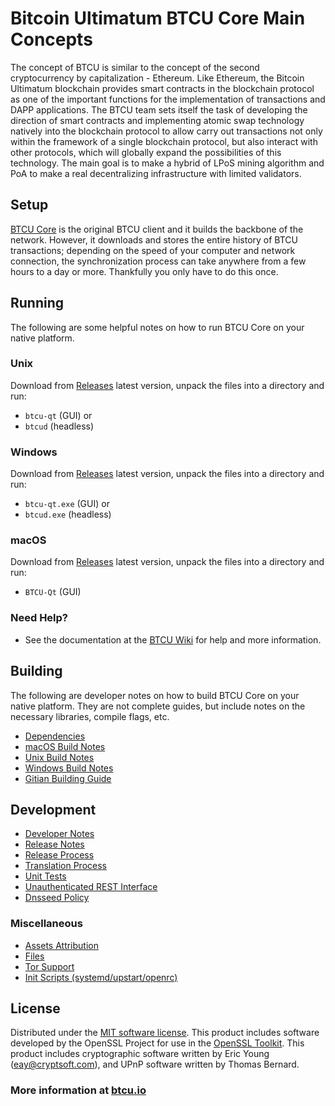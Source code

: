 Bitcoin Ultimatum BTCU Core Main Concepts
=====================================

The concept of BTCU is similar to the concept of the second cryptocurrency by capitalization - Ethereum. 
Like Ethereum, the Bitcoin Ultimatum blockchain provides smart contracts in the blockchain protocol as one of the important functions for the implementation of transactions and DAPP applications. 
The BTCU team sets itself the task of developing the direction of smart contracts and implementing atomic swap technology natively into the blockchain protocol to allow carry out transactions not only within the framework of a single blockchain protocol, 
but also interact with other protocols, which will globally expand the possibilities of this technology. 
The main goal is to make a hybrid of LPoS mining algorithm and PoA to make a real decentralizing infrastructure with limited validators. 


Setup
---------------------
[BTCU Core](https://github.com/bitcoin-ultimatum/btcu) is the original BTCU client and it builds the backbone of the network. However, it downloads and stores the entire history of BTCU transactions; depending on the speed of your computer and network connection, the synchronization process can take anywhere from a few hours to a day or more. Thankfully you only have to do this once.

Running
---------------------
The following are some helpful notes on how to run BTCU Core on your native platform.

### Unix

Download from [Releases](https://github.com/bitcoin-ultimatum/btcu/releases) latest version, unpack the files into a directory and run:

- `btcu-qt` (GUI) or
- `btcud` (headless)

### Windows

Download from [Releases](https://github.com/bitcoin-ultimatum/btcu/releases) latest version, unpack the files into a directory and run:
- `btcu-qt.exe` (GUI) or
- `btcud.exe` (headless)

### macOS

Download from [Releases](https://github.com/bitcoin-ultimatum/btcu/releases) latest version, unpack the files into a directory and run:
- `BTCU-Qt` (GUI)  

### Need Help?

* See the documentation at the [BTCU Wiki](https://github.com/bitcoin-ultimatum/btcu/wiki)
for help and more information.

Building
---------------------
The following are developer notes on how to build BTCU Core on your native platform. They are not complete guides, but include notes on the necessary libraries, compile flags, etc.

- [Dependencies](doc/dependencies.md)
- [macOS Build Notes](doc/build-osx.md)
- [Unix Build Notes](doc/build-unix.md)
- [Windows Build Notes](doc/build-windows.md)
- [Gitian Building Guide](doc/gitian-building.md)

Development
---------------------

- [Developer Notes](doc/developer-notes.md)
- [Release Notes](doc/release-notes.md)
- [Release Process](doc/release-process.md)
- [Translation Process](doc/translation_process.md)
- [Unit Tests](doc/unit-tests.md)
- [Unauthenticated REST Interface](doc/REST-interface.md)
- [Dnsseed Policy](doc/dnsseed-policy.md)

### Miscellaneous
- [Assets Attribution](doc/assets-attribution.md)
- [Files](doc/files.md)
- [Tor Support](doc/tor.md)
- [Init Scripts (systemd/upstart/openrc)](doc/init.md)

License
---------------------
Distributed under the [MIT software license](LICENSE).
This product includes software developed by the OpenSSL Project for use in the [OpenSSL Toolkit](https://www.openssl.org/). This product includes
cryptographic software written by Eric Young ([eay@cryptsoft.com](mailto:eay@cryptsoft.com)), and UPnP software written by Thomas Bernard.

 ### More information at [btcu.io](http://www.btcu.io/)
 